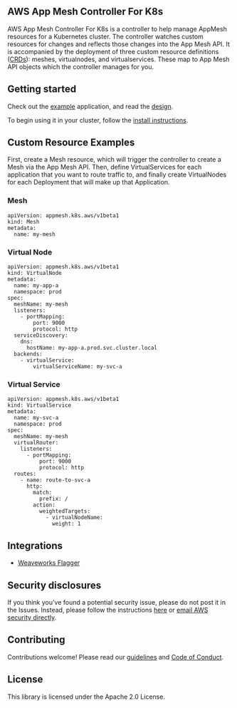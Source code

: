 ## AWS App Mesh Controller For K8s

AWS App Mesh Controller For K8s is a controller to help manage AppMesh resources for a Kubernetes cluster.  The controller watches custom resources for changes and reflects those changes into the App Mesh API. It is accompanied by the deployment of three custom resource definitions ([CRDs](https://kubernetes.io/docs/concepts/extend-kubernetes/api-extension/custom-resources/)): meshes, virtualnodes, and virtualservices.  These map to App Mesh API objects which the controller manages for you. 

## Getting started

Check out the [example](docs/example.md) application, and read the [design](docs/design.md).

To begin using it in your cluster, follow the [install instructions](docs/install.md).

## Custom Resource Examples

First, create a Mesh resource, which will trigger the controller to create a Mesh via the App Mesh API.  Then, define VirtualServices for each application that you want to route traffic to, and finally create VirtualNodes for each Deployment that will make up that Application.

### Mesh

    apiVersion: appmesh.k8s.aws/v1beta1
    kind: Mesh
    metadata:
      name: my-mesh

### Virtual Node

    apiVersion: appmesh.k8s.aws/v1beta1
    kind: VirtualNode
    metadata:
      name: my-app-a
      namespace: prod
    spec:
      meshName: my-mesh
      listeners:
        - portMapping:
            port: 9000
            protocol: http
      serviceDiscovery:
        dns:
          hostName: my-app-a.prod.svc.cluster.local
      backends:
        - virtualService:
            virtualServiceName: my-svc-a

### Virtual Service

    apiVersion: appmesh.k8s.aws/v1beta1
    kind: VirtualService
    metadata:
      name: my-svc-a
      namespace: prod
    spec:
      meshName: my-mesh
      virtualRouter:
        listeners:
          - portMapping:
              port: 9000
              protocol: http
      routes:
        - name: route-to-svc-a
          http:
            match:
              prefix: /
            action:
              weightedTargets:
                - virtualNodeName: 
                  weight: 1


## Integrations

* [Weaveworks Flagger](https://github.com/weaveworks/flagger)

## Security disclosures

If you think you’ve found a potential security issue, please do not post it in the Issues.  Instead, please follow the instructions [here](https://aws.amazon.com/security/vulnerability-reporting/) or [email AWS security directly](mailto:aws-security@amazon.com).

## Contributing

Contributions welcome!  Please read our [guidelines](CONTRIBUTING.md) and [Code of Conduct](CODE_OF_CONDUCT.md).

## License

This library is licensed under the Apache 2.0 License. 
